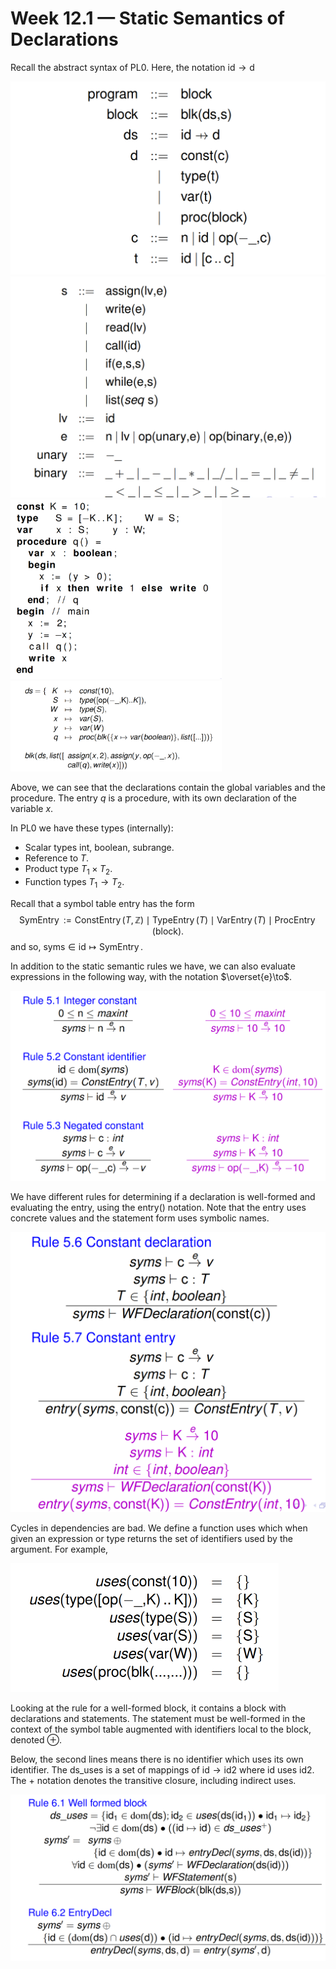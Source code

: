 # Week 12.1 &mdash; Static Semantics of Declarations

Recall the abstract syntax of PL0. Here, the notation $\text{id} \to\text{d}$

<img src="assets/image-20200703154234935.png" alt="image-20200703154234935" style="zoom:50%;" />

<img src="assets/image-20200703154247286.png" alt="image-20200703154247286" style="zoom:50%;" />

<img src="assets/image-20200703154530909.png" alt="image-20200703154530909" style="zoom:33%;" />

<img src="assets/image-20200703154538432.png" alt="image-20200703154538432" style="zoom:33%;" />

Above, we can see that the declarations contain the global variables and the procedure. The entry $q$ is a procedure, with its own declaration of the variable $x$.

In PL0 we have these types (internally):

- Scalar types int, boolean, subrange.
- Reference to $T$.
- Product type $T_1 \times T_2$.
- Function types $T_1 \to T_2$.

Recall that a symbol table entry has the form
$$
\operatorname*{SymEntry} := \operatorname*{ConstEntry}(T, \mathbb Z) \mid \operatorname*{TypeEntry}(T) \mid \operatorname*{VarEntry}(T) \mid \operatorname*{ProcEntry}(\text{block}).
$$
and so, $\text{syms} \in \text{id} \mapsto \operatorname*{SymEntry}$. 

In addition to the static semantic rules we have, we can also evaluate expressions in the following way, with the notation $\overset{e}\to$.

<img src="assets/image-20200703155157800.png" alt="image-20200703155157800" style="zoom:50%;" />

We have different rules for determining if a declaration is well-formed and evaluating the entry, using the entry() notation. Note that the entry uses concrete values and the statement form uses symbolic names.

<img src="assets/image-20200703155820138.png" alt="image-20200703155820138" style="zoom:50%;" />

Cycles in dependencies are bad. We define a function uses which when given an expression or type returns the set of identifiers used by the argument. For example,

<img src="assets/image-20200703160327700.png" alt="image-20200703160327700" style="zoom:50%;" />

Looking at the rule for a well-formed block, it contains a block with declarations and statements. The statement must be well-formed in the context of the symbol table augmented with identifiers local to the block, denoted $\oplus$.

Below, the second lines means there is no  identifier which uses its own identifier. The ds_uses is a set of mappings of $\text{id} \to \text{id2}$ where id uses id2. The $+$ notation denotes the transitive closure, including indirect uses.

<img src="assets/image-20200703160447858.png" alt="image-20200703160447858" style="zoom:50%;" />